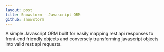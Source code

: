 ```yaml
---
layout: post
title: Snowstorm - Javascript ORM
github: snowstorm
---
```


A simple Javascript ORM built for easily mapping rest api responses to front-end friendly objects
and conversely transforming javascript objects into valid rest api requests.
